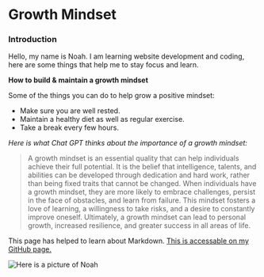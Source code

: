 # Growth Mindset

### Introduction

Hello, my name is Noah. I am learning website development and coding, here are some things that help me to stay focus and learn.

**How to build & maintain a growth mindset**

Some of the things you can do to help grow a positive mindset:

- Make sure you are well rested. 
- Maintain a healthy diet as well as regular exercise.
- Take a break every few hours.

*Here is what Chat GPT thinks about the importance of a growth mindset:*

> A growth mindset is an essential quality that can help individuals achieve their full potential. It is the belief that intelligence, talents, and abilities can be developed through dedication and hard work, rather than being fixed traits that cannot be changed. When individuals have a growth mindset, they are more likely to embrace challenges, persist in the face of obstacles, and learn from failure. This mindset fosters a love of learning, a willingness to take risks, and a desire to constantly improve oneself. Ultimately, a growth mindset can lead to personal growth, increased resilience, and greater success in all areas of life.

This page has helped to learn about Markdown. [This is accessable on my GitHub page.](https://github.com/noahpee)

![Here is a picture of Noah](https://www.elc.co.uk/medias/540451-540451-10-.jpg-1200Wx1200H?context=bWFzdGVyfGltYWdlc3wxMjczMzh8aW1hZ2UvanBlZ3xpbWFnZXMvaGE2L2g5Ny8xMTM2ODQ4NzI4ODg2Mi5qcGd8OTZiZGFjZmNiNzkwOTA2YWY2MWJlY2UwMWZkNjNiNjU2ZTI2MGFmMzk5MTIzNjFlNTZhZjIxZDA5YTU4M2FiYg)
